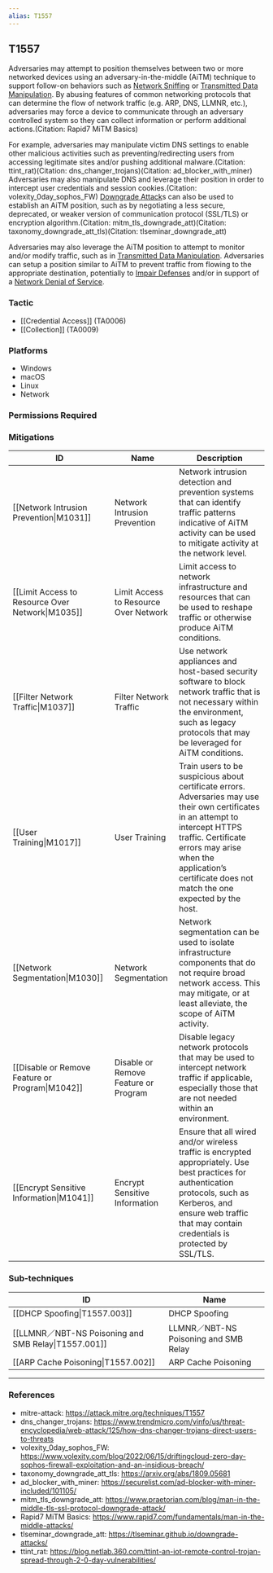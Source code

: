 ```yaml
---
alias: T1557
---
```


## T1557

Adversaries may attempt to position themselves between two or more networked devices using an adversary-in-the-middle (AiTM) technique to support follow-on behaviors such as [Network Sniffing](https://attack.mitre.org/techniques/T1040) or [Transmitted Data Manipulation](https://attack.mitre.org/techniques/T1565/002). By abusing features of common networking protocols that can determine the flow of network traffic (e.g. ARP, DNS, LLMNR, etc.), adversaries may force a device to communicate through an adversary controlled system so they can collect information or perform additional actions.(Citation: Rapid7 MiTM Basics)

For example, adversaries may manipulate victim DNS settings to enable other malicious activities such as preventing/redirecting users from accessing legitimate sites and/or pushing additional malware.(Citation: ttint_rat)(Citation: dns_changer_trojans)(Citation: ad_blocker_with_miner) Adversaries may also manipulate DNS and leverage their position in order to intercept user credentials and session cookies.(Citation: volexity_0day_sophos_FW) [Downgrade Attack](https://attack.mitre.org/techniques/T1562/010)s can also be used to establish an AiTM position, such as by negotiating a less secure, deprecated, or weaker version of communication protocol (SSL/TLS) or encryption algorithm.(Citation: mitm_tls_downgrade_att)(Citation: taxonomy_downgrade_att_tls)(Citation: tlseminar_downgrade_att)

Adversaries may also leverage the AiTM position to attempt to monitor and/or modify traffic, such as in [Transmitted Data Manipulation](https://attack.mitre.org/techniques/T1565/002). Adversaries can setup a position similar to AiTM to prevent traffic from flowing to the appropriate destination, potentially to [Impair Defenses](https://attack.mitre.org/techniques/T1562) and/or in support of a [Network Denial of Service](https://attack.mitre.org/techniques/T1498).


### Tactic
- [[Credential Access]] (TA0006)
- [[Collection]] (TA0009)

### Platforms
- Windows
- macOS
- Linux
- Network

### Permissions Required

### Mitigations

| ID | Name | Description |
| --- | --- | --- |
| [[Network Intrusion Prevention\|M1031]] | Network Intrusion Prevention | Network intrusion detection and prevention systems that can identify traffic patterns indicative of AiTM activity can be used to mitigate activity at the network level. |
| [[Limit Access to Resource Over Network\|M1035]] | Limit Access to Resource Over Network | Limit access to network infrastructure and resources that can be used to reshape traffic or otherwise produce AiTM conditions. |
| [[Filter Network Traffic\|M1037]] | Filter Network Traffic | Use network appliances and host-based security software to block network traffic that is not necessary within the environment, such as legacy protocols that may be leveraged for AiTM conditions. |
| [[User Training\|M1017]] | User Training | Train users to be suspicious about certificate errors. Adversaries may use their own certificates in an attempt to intercept HTTPS traffic. Certificate errors may arise when the application’s certificate does not match the one expected by the host. |
| [[Network Segmentation\|M1030]] | Network Segmentation | Network segmentation can be used to isolate infrastructure components that do not require broad network access. This may mitigate, or at least alleviate, the scope of AiTM activity. |
| [[Disable or Remove Feature or Program\|M1042]] | Disable or Remove Feature or Program | Disable legacy network protocols that may be used   to intercept network traffic if applicable, especially those that are not needed within an environment. |
| [[Encrypt Sensitive Information\|M1041]] | Encrypt Sensitive Information | Ensure that all wired and/or wireless traffic is encrypted appropriately. Use best practices for authentication protocols, such as Kerberos, and ensure web traffic that may contain credentials is protected by SSL/TLS. |

### Sub-techniques

| ID | Name |
| --- | --- |
| [[DHCP Spoofing\|T1557.003]] | DHCP Spoofing |
| [[LLMNR／NBT-NS Poisoning and SMB Relay\|T1557.001]] | LLMNR／NBT-NS Poisoning and SMB Relay |
| [[ARP Cache Poisoning\|T1557.002]] | ARP Cache Poisoning |


---
### References

- mitre-attack: https://attack.mitre.org/techniques/T1557
- dns_changer_trojans: https://www.trendmicro.com/vinfo/us/threat-encyclopedia/web-attack/125/how-dns-changer-trojans-direct-users-to-threats
- volexity_0day_sophos_FW: https://www.volexity.com/blog/2022/06/15/driftingcloud-zero-day-sophos-firewall-exploitation-and-an-insidious-breach/
- taxonomy_downgrade_att_tls: https://arxiv.org/abs/1809.05681
- ad_blocker_with_miner: https://securelist.com/ad-blocker-with-miner-included/101105/
- mitm_tls_downgrade_att: https://www.praetorian.com/blog/man-in-the-middle-tls-ssl-protocol-downgrade-attack/
- Rapid7 MiTM Basics: https://www.rapid7.com/fundamentals/man-in-the-middle-attacks/
- tlseminar_downgrade_att: https://tlseminar.github.io/downgrade-attacks/
- ttint_rat: https://blog.netlab.360.com/ttint-an-iot-remote-control-trojan-spread-through-2-0-day-vulnerabilities/
